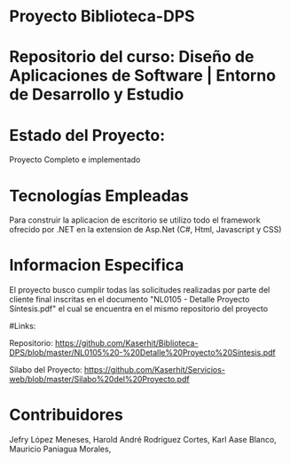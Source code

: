 # Proyecto Biblioteca-DPS

# Repositorio del curso: Diseño de Aplicaciones de Software | Entorno de Desarrollo y Estudio

# Estado del Proyecto:
Proyecto Completo e implementado

# Tecnologías Empleadas
Para construir la aplicacion de escritorio se utilizo todo el framework ofrecido por .NET en la extension de Asp.Net (C#, Html, Javascript y CSS)

# Informacion Especifica
El proyecto busco cumplir todas las solicitudes realizadas por parte del cliente final inscritas en el documento "NL0105 - Detalle Proyecto Síntesis.pdf" el cual se encuentra en el mismo repositorio del proyecto

#Links:

Repositorio: https://github.com/Kaserhit/Biblioteca-DPS/blob/master/NL0105%20-%20Detalle%20Proyecto%20Síntesis.pdf

Silabo del Proyecto: https://github.com/Kaserhit/Servicios-web/blob/master/Silabo%20del%20Proyecto.pdf

# Contribuidores

Jefry López Meneses, Harold André Rodríguez Cortes, Karl Aase Blanco, Mauricio Paniagua Morales,
